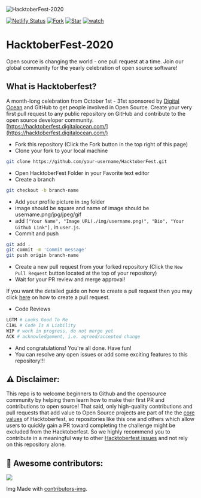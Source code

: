 ![HacktoberFest-2020](./img/hf.png)

[![Netlify Status](https://api.netlify.com/api/v1/badges/2d11585f-a587-44a1-b5c1-3a1aff11afe9/deploy-status)](https://app.netlify.com/sites/hacktoberfest-20/deploys)
[![Fork](https://img.shields.io/github/forks/IIITians-Network/HacktoberFest?label=fork&style=social)](https://github.com/IIITians-Network/HacktoberFest/fork)
[![Star](https://img.shields.io/github/stars/IIITians-Network/HacktoberFest?style=social)](https://github.com/IIITians-Network/HacktoberFest/stargazers)
[![watch](https://img.shields.io/github/watchers/IIITians-Network/HacktoberFest?style=social)](https://github.com/IIITians-Network/HacktoberFest/watchers)

# HacktoberFest-2020
Open source is changing the world - one pull request at a time.  Join our global community for the yearly celebration of open source software!

## What is Hacktoberfest?
A month-long celebration from October 1st - 31st sponsored by [Digital Ocean](https://hacktoberfest.digitalocean.com/) and GitHub to get people involved in Open Source. Create your very first pull request to any public repository on GitHub and contribute to the open source developer community.
[https://hacktoberfest.digitalocean.com/](https://hacktoberfest.digitalocean.com/)

* Fork this repository (Click the Fork button in the top right of this page)
* Clone your fork to your local machine

```bash
git clone https://github.com/your-username/HacktoberFest.git
```
* Open HacktoberFest Folder in your Favorite text editor
* Create a branch

```bash
git checkout -b branch-name
```

* Add your profile picture in `img` folder
* image should be square and name of image should be username.png/jpg/jpeg/gif
* add `["Your Name", "Image URL(./img/username.png)", "Bio", "Your Github Link"],` in `user.js`.
* Commit and push

```bash
git add .
git commit -m 'Commit message'
git push origin branch-name
```
* Create a new pull request from your forked repository (Click the ```New Pull Request``` button located at the top of your repository)
* Wait for your PR review and merge approval!

If you want the detailed guide on how to create a pull request then you may click [here](https://www.digitalocean.com/community/tutorials/how-to-create-a-pull-request-on-github) on how to create a pull request.

* Code Reviews
```bash
LGTM # Looks Good To Me 
CIAL # Code Is A Liability 
WIP # work in progress, do not merge yet
ACK # acknowledgement, i.e. agreed/accepted change
```

* And congratulations! You're all done. Have fun!
* You can resolve any open issues or add some exciting features to this repository!!!

## :warning: Disclaimer:
This repo is to welcome beginners to Github and the opensource community by helping them learn how to make their first PR and contributions to open source!
That said, only high-quality contributions and pull requests that add value to Open Source projects are part of the the [core values](https://hacktoberfest.digitalocean.com/details) of Hacktoberfest, so repositories like this one and others which allow users to quickly gain a PR toward completing the challenge might be excluded from the Hacktoberfest.
So we highly recommend you to contribute in a meaningful way to other [Hacktoberfest issues](https://hacktoberfest.digitalocean.com/#projects) and not rely on this repository alone.


## :star_struck: Awesome contributors:

<a href="https://github.com/IIITians-Network/HacktoberFest/graphs/contributors">
  <img src="https://contributors-img.web.app/image?repo=IIITians-Network/HacktoberFest" />
</a>

Img Made with [contributors-img](https://contributors-img.web.app).
